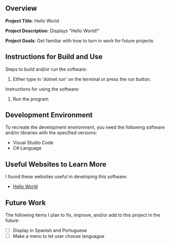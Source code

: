 ## Overview

**Project Title**: Hello World

**Project Description**: Displays "Hello World!" 

**Project Goals**: Get familiar with how to turn in work for future projects

## Instructions for Build and Use

Steps to build and/or run the software:

1. Either type in 'dotnet run' on the terminal or press the run button.

Instructions for using the software:

1. Run the program

## Development Environment 

To recreate the development environment, you need the following software and/or libraries with the specified versions:

* Visual Studio Code
* C# Language

## Useful Websites to Learn More

I found these websites useful in developing this software:

* [Hello World](https://github.com/jrentas13/HelloWorld)

## Future Work

The following items I plan to fix, improve, and/or add to this project in the future:

* [ ] Display in Spanish and Portuguese
* [ ] Make a menu to let user choose languague